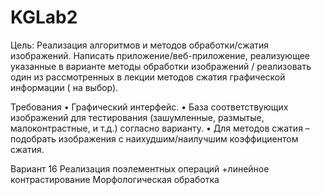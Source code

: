 # KGLab2
Цель:
Реализация алгоритмов и методов обработки/сжатия изображений. 
Написать приложение/веб-приложение, реализующее указанные в варианте методы 
обработки изображений / реализовать один из рассмотренных в лекции методов 
сжатия графической информации ( на выбор).

Требования
• Графический интерфейс.
• База соответствующих изображений для тестирования (зашумленные, 
размытые, малоконтрастные, и т.д.) согласно варианту.
• Для методов сжатия – подобрать изображения с наихудшим/наилучшим 
коэффициентом сжатия.

Вариант 16
Реализация поэлементных операций +линейное контрастирование
Морфологическая обработка
